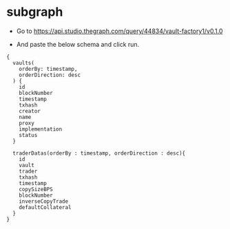 
# subgraph

- Go  to https://api.studio.thegraph.com/query/44834/vault-factory1/v0.1.0

- And paste the below schema and click run.

```
{
  vaults(
    orderBy: timestamp,
    orderDirection: desc
  ) {
    id
    blockNumber
    timestamp
    txhash
    creator
    name
    proxy
    implementation
    status
  }
  
  traderDatas(orderBy : timestamp, orderDirection : desc){
    id
    vault
    trader
    txhash
    timestamp
    copySizeBPS
    blockNumber
    inverseCopyTrade
    defaultCollateral
  }
}
```
